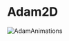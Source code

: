 # Adam2D

![AdamAnimations](https://user-images.githubusercontent.com/263776/32796990-f3141370-c935-11e7-88d0-f97d551a69ab.gif)
